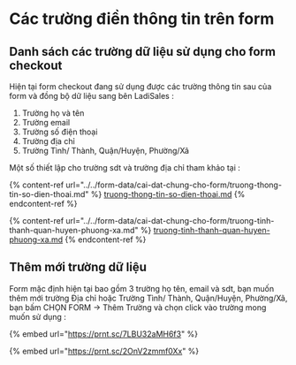 # Các trường điền thông tin trên form

## Danh sách các trường dữ liệu sử dụng cho form checkout

Hiện tại form checkout đang sử dụng được các trường thông tin sau của form và đồng bộ dữ liệu sang bên LadiSales :&#x20;

1. Trường họ và tên&#x20;
2. Trường email&#x20;
3. Trường số điện thoại
4. Trường địa chỉ&#x20;
5. Trường Tình/ Thành, Quận/Huyện, Phường/Xã&#x20;

Một số thiết lập cho trường sdt và trường địa chỉ tham khảo tại :&#x20;

{% content-ref url="../../form-data/cai-dat-chung-cho-form/truong-thong-tin-so-dien-thoai.md" %}
[truong-thong-tin-so-dien-thoai.md](../../form-data/cai-dat-chung-cho-form/truong-thong-tin-so-dien-thoai.md)
{% endcontent-ref %}

{% content-ref url="../../form-data/cai-dat-chung-cho-form/truong-tinh-thanh-quan-huyen-phuong-xa.md" %}
[truong-tinh-thanh-quan-huyen-phuong-xa.md](../../form-data/cai-dat-chung-cho-form/truong-tinh-thanh-quan-huyen-phuong-xa.md)
{% endcontent-ref %}

## Thêm mới trường dữ liệu

Form mặc định hiện tại bao gồm 3 trường họ tên, email và sdt, bạn muốn thêm mới trường Địa chỉ hoặc Trường Tình/ Thành, Quận/Huyện, Phường/Xã, bạn bấm CHỌN FORM -> Thêm Trường và chọn click vào trường mong muốn sử dụng : &#x20;

{% embed url="https://prnt.sc/7LBU32aMH6f3" %}

{% embed url="https://prnt.sc/2OnV2zmmf0Xx" %}
